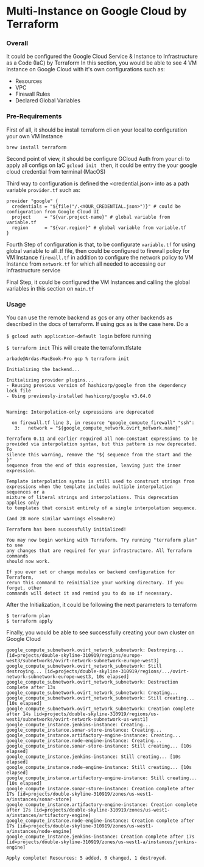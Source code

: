 # Multi-Instance on Google Cloud by Terraform
### Overall

It could be configured the Google Cloud Service & Instance to Infrastructure as a Code (IaC) by Terraform
In this section, you would be able to see 4 VM Instance on Google Cloud with it's own configurations such as:

- Resources
- VPC
- Firewall Rules
- Declared Global Variables

### Pre-Requirements

First of all, it should be install terraform cli on your local to configuration your own VM Instance

``brew install terraform``

Second point of view, it should be configure GCloud Auth from your cli to apply all configs on IaC
 ``gcloud init `` then, it could be entry the your google cloud credential from terminal (MacOS)
 
Third way to configuration is defined the <credential.json> into as a path variable ```provider.tf``` such as:
```
provider "google" {
  credentials = "${file("/.<YOUR_CREDENTIAL.json>")}" # could be configuration from Google Cloud UI
  project     = "${var.project-name}" # global variable from variable.tf
  region      = "${var.region}" # global variable from variable.tf
}
```
Fourth Step of configuration is that, to be configurate ``variable.tf`` for using global variable to all .tf file, then could be configured to firewall policy for VM Instance
``firewall.tf`` in addition to configure the network policy to VM Instance from ``network.tf`` for which all needed to accessing our infrastructure service

Final Step, it could be configured the VM Instances and calling the global variables in this section on ``main.tf``

### Usage

You can use the remote backend as gcs or any other backends as described in the docs of terraform. If using gcs as is the case here. Do a

``$ gcloud auth application-default login``
before running

``$ terraform init``
This will create the terraform.tfstate

```
arbade@Ardas-MacBook-Pro gcp % terraform init 

Initializing the backend...

Initializing provider plugins...
- Reusing previous version of hashicorp/google from the dependency lock file
- Using previously-installed hashicorp/google v3.64.0


Warning: Interpolation-only expressions are deprecated

  on firewall.tf line 3, in resource "google_compute_firewall" "ssh":
   3:   network = "${google_compute_network.ovirt_network.name}"

Terraform 0.11 and earlier required all non-constant expressions to be
provided via interpolation syntax, but this pattern is now deprecated. To
silence this warning, remove the "${ sequence from the start and the }"
sequence from the end of this expression, leaving just the inner expression.

Template interpolation syntax is still used to construct strings from
expressions when the template includes multiple interpolation sequences or a
mixture of literal strings and interpolations. This deprecation applies only
to templates that consist entirely of a single interpolation sequence.

(and 28 more similar warnings elsewhere)

Terraform has been successfully initialized!

You may now begin working with Terraform. Try running "terraform plan" to see
any changes that are required for your infrastructure. All Terraform commands
should now work.

If you ever set or change modules or backend configuration for Terraform,
rerun this command to reinitialize your working directory. If you forget, other
commands will detect it and remind you to do so if necessary.

```
After the Initialization, it could be following the next parameters to terraform
```
$ terraform plan
$ terraform apply
```

Finally, you would be able to see successfully creating your own cluster on Google Cloud 
```
google_compute_subnetwork.ovirt_network_subnetwork: Destroying... [id=projects/double-skyline-310919/regions/europe-west3/subnetworks/ovirt-network-subnetwork-europe-west3]
google_compute_subnetwork.ovirt_network_subnetwork: Still destroying... [id=projects/double-skyline-310919/regions/.../ovirt-network-subnetwork-europe-west3, 10s elapsed]
google_compute_subnetwork.ovirt_network_subnetwork: Destruction complete after 13s
google_compute_subnetwork.ovirt_network_subnetwork: Creating...
google_compute_subnetwork.ovirt_network_subnetwork: Still creating... [10s elapsed]
google_compute_subnetwork.ovirt_network_subnetwork: Creation complete after 14s [id=projects/double-skyline-310919/regions/us-west1/subnetworks/ovirt-network-subnetwork-us-west1]
google_compute_instance.jenkins-instance: Creating...
google_compute_instance.sonar-store-instance: Creating...
google_compute_instance.artifactory-engine-instance: Creating...
google_compute_instance.node-engine-instance: Creating...
google_compute_instance.sonar-store-instance: Still creating... [10s elapsed]
google_compute_instance.jenkins-instance: Still creating... [10s elapsed]
google_compute_instance.node-engine-instance: Still creating... [10s elapsed]
google_compute_instance.artifactory-engine-instance: Still creating... [10s elapsed]
google_compute_instance.sonar-store-instance: Creation complete after 17s [id=projects/double-skyline-310919/zones/us-west1-a/instances/sonar-store]
google_compute_instance.artifactory-engine-instance: Creation complete after 17s [id=projects/double-skyline-310919/zones/us-west1-a/instances/artifactory-engine]
google_compute_instance.node-engine-instance: Creation complete after 17s [id=projects/double-skyline-310919/zones/us-west1-a/instances/node-engine]
google_compute_instance.jenkins-instance: Creation complete after 17s [id=projects/double-skyline-310919/zones/us-west1-a/instances/jenkins-engine]

Apply complete! Resources: 5 added, 0 changed, 1 destroyed.

```


 
